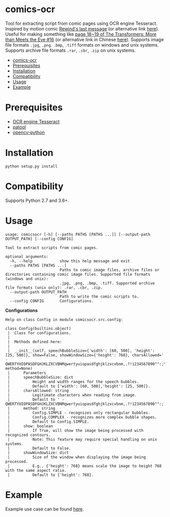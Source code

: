 # comics-ocr
Tool for extracting script from comic pages using OCR engine Tesseract. Inspired by motion comic [Rewind's last message](https://www.youtube.com/watch?v=1LBFR90f6rg) (or alternative link [here](https://www.bilibili.com/video/av2786047)). Useful for making something like [page 18~19 of The Transformers: More than Meets the Eye #16](https://www.transformers.kiev.ua/index.php?pageid=idw) (or alternative link in Chinese [here](http://www.tfg2.com/read.php?tid-45122.html)). Supports image file formats `.jpg`, `.png`. `.bmp`, `.tiff` formats on windows and unix systems. Supports archive file formats `.rar`, `.cbr`, `.zip` on unix systems.

- [comics-ocr](#comics-ocr)
- [Prerequisites](#prerequisites)
- [Installation](#installation)
- [Compatibility](#compatibility)
- [Usage](#usage)
- [Example](#example)

# Prerequisites
* [OCR engine Tesseract](https://github.com/tesseract-ocr/tessdoc/blob/master/Home.md)
* [patool](https://github.com/wummel/patool)
* [opencv-python](https://pypi.org/project/opencv-python/)

# Installation

```
python setup.py install
```

# Compatibility
Supports Python 2.7 and 3.6+.


# Usage
```
usage: comicsocr [-h] [--paths PATHS [PATHS ...]] [--output-path OUTPUT_PATH] [--config CONFIG]

Tool to extract scripts from comic pages.

optional arguments:
  -h, --help            show this help message and exit
  --paths PATHS [PATHS ...]
                        Paths to comic image files, archive files or directories containing comic image files. Supported file formats (windows and unix):
                        .jpg, .png, .bmp, .tiff. Supported archive file formats (unix only): .rar, .cbr, .zip.
  --output-path OUTPUT_PATH
                        Path to write the comic scripts to.
  --config CONFIG       Configurations.
```
**Configurations**
```
Help on class Config in module comicsocr.src.config:

class Config(builtins.object)
 |  Class for configurations.
 |
 |  Methods defined here:
 |
 |  __init__(self, speechBubbleSize={'width': [60, 500], 'height': [25, 500]}, show=False, showWindowSize={'height': 768}, charsAllowed=' -QWERTYUIOPASDFGHJKLZXCVBNMqwertyuiopasdfghjklzxcvbnm,.?!1234567890"":;\'', method=None)
 |      Parameters
 |      speechBubbleSize: dict
 |          Height and width ranges for the speech bubbles.
 |          Default to {'width': [60, 500],'height': [25, 500]}.
 |      charsAllowed: string
 |          Legitimate characters when reading from image.
 |          Default to ' -QWERTYUIOPASDFGHJKLZXCVBNMqwertyuiopasdfghjklzxcvbnm,.?!1234567890"":;''.
 |      method: string
 |          Config.SIMPLE - recognizes only rectangular bubbles.
 |          Config.COMPLEX - recognizes more complex bubble shapes.
 |          Default to Config.SIMPLE.
 |      show: boolean
 |          If True, will show the image being processed with recognized contours.
 |          Note: This feature may require special handling on unix systems.
 |          Default to False.
 |      showWindowSize: dict
 |          Size of the window when displaying the image being processed.
 |          E.g., {'height': 768} means scale the image to height 768 with the same aspect ratio.
 |          Default to {'height': 768}.
```
# Example
Example use case can be found [here](https://largecats.github.io/2019/06/20/ocr-with-comics/).
